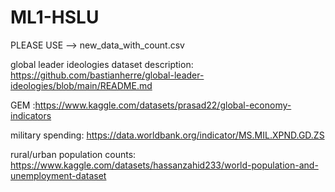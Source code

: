 # ML1-HSLU

PLEASE USE --> new_data_with_count.csv

global leader ideologies dataset description: https://github.com/bastianherre/global-leader-ideologies/blob/main/README.md

GEM :https://www.kaggle.com/datasets/prasad22/global-economy-indicators

military spending: https://data.worldbank.org/indicator/MS.MIL.XPND.GD.ZS

rural/urban population counts: https://www.kaggle.com/datasets/hassanzahid233/world-population-and-unemployment-dataset
